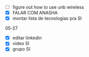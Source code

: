 - [ ] figure out how to use unb wireless
- [x] FALAR COM ANASHA
- [x] montar lista de tecnologias pra SI

05-27
- [x] editar linkedin
- [x] vídeo SI
- [x] grupo SI